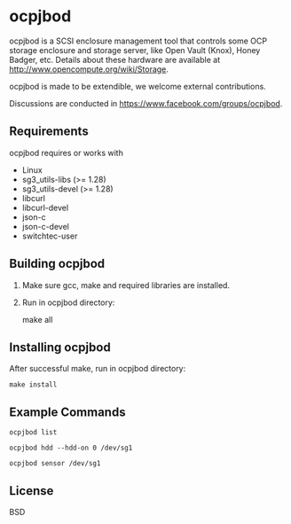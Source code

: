 # ocpjbod
ocpjbod is a SCSI enclosure management tool that controls some OCP
storage enclosure and storage server, like Open Vault (Knox),
Honey Badger, etc. Details about these hardware are available at
http://www.opencompute.org/wiki/Storage.

ocpjbod is made to be extendible, we welcome external contributions.

Discussions are conducted in https://www.facebook.com/groups/ocpjbod.

## Requirements
ocpjbod requires or works with
* Linux
* sg3_utils-libs (>= 1.28)
* sg3_utils-devel (>= 1.28)
* libcurl
* libcurl-devel
* json-c
* json-c-devel
* switchtec-user

## Building ocpjbod
1. Make sure gcc, make and required libraries are installed.

2. Run in ocpjbod directory:

    make all

## Installing ocpjbod
After successful make, run in ocpjbod directory:

    make install

## Example Commands
    ocpjbod list

    ocpjbod hdd --hdd-on 0 /dev/sg1

    ocpjbod sensor /dev/sg1

## License
BSD
